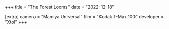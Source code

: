 +++
title =  "The Forest Looms"
date =  "2022-12-18"

[extra]
camera = "Mamiya Universal"
film =  "Kodak T-Max 100"
developer =  "Xtol"
+++
